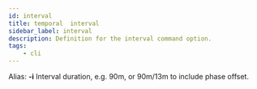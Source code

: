 ```yaml
---
id: interval
title: temporal  interval
sidebar_label: interval
description: Definition for the interval command option.
tags:
	- cli
---
```


Alias: **-i**
Interval duration, e.g. 90m, or 90m/13m to include phase offset.
